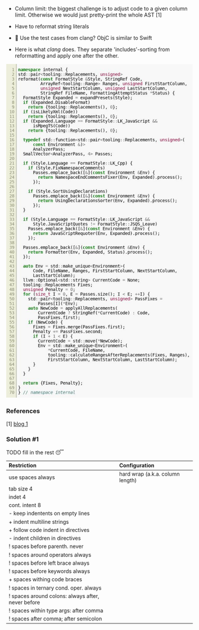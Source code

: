 - Column limit: the biggest challenge is to adjust code to
a given column limit. Otherwise we would just pretty-print
the whole AST [1]

- Have to reformat string literals

- 🤔 Use the test cases from clang? ObjC is similar to Swift

- Here is what *clang* does. They separate 'includes'-sorting from
reformatting and apply one after the other.

![Genius piece of C++ code 👏](images/genius_llvm.jpg)

### References

[1] [blog 1](http://journal.stuffwithstuff.com/2015/09/08/the-hardest-program-ive-ever-written/)

### Solution #1

TODO fill in the rest 😴

Restriction                         | Configuration
:---                                | :---
use spaces always                   | hard wrap (a.k.a. column length)
tab size 4 |
indet 4 |
cont. intent 8 |
\- keep indentents on empty lines |
\+ indent multiline strings |
\+ follow code indent in directives |
\- indent children in directives |
\! spaces before parenth. never |
\! spaces around operators always |
\! spaces before left brace always |
\! spaces before keywords always |
\+ spaces withing code braces |
\! spaces in ternary cond. oper. always |
\! spaces around colons: always after, never before |
\! spaces within type args: after comma |
\! spaces after comma; after semicolon |
